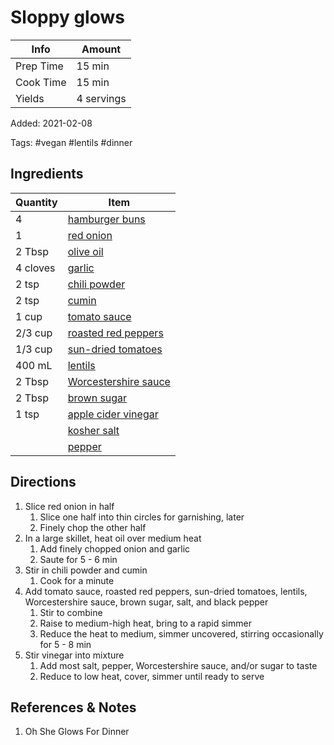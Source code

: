 # Sloppy glows

| Info      | Amount     |
| --------- | ---------- |
| Prep Time | 15 min     |
| Cook Time | 15 min     |
| Yields    | 4 servings |

Added: 2021-02-08

Tags: #vegan #lentils #dinner

## Ingredients

| Quantity | Item                                                               |
| -------- | ------------------------------------------------------------------ |
| 4        | [hamburger buns](../_ingredients/hamburger%20buns.md)              |
| 1        | [red onion](../_ingredients/onion.md)                              |
| 2 Tbsp   | [olive oil](../_ingredients/olive%20oil.md)                        |
| 4 cloves | [garlic](../_ingredients/garlic.md)                                |
| 2 tsp    | [chili powder](../_ingredients/chili%20powder.md)                  |
| 2 tsp    | [cumin](../_ingredients/cumin.md)                                  |
| 1 cup    | [tomato sauce](../_ingredients/tomato%20sauce.md)                  |
| 2/3 cup  | [roasted red peppers](../_ingredients/roasted%20red%20pepper.md)   |
| 1/3 cup  | [sun-dried tomatoes](../_ingredients/sun-dried%20tomatoes.md)      |
| 400 mL   | [lentils](../_ingredients/lentils.md)                              |
| 2 Tbsp   | [Worcestershire sauce](../_ingredients/worchestershire%20sauce.md) |
| 2 Tbsp   | [brown sugar](../_ingredients/brown%20sugar.md)                    |
| 1 tsp    | [apple cider vinegar](../_ingredients/apple%20cider%20vinegar.md)  |
|          | [kosher salt](../_ingredients/kosher%20salt.md)                    |
|          | [pepper](../_ingredients/pepper.md)                                |

## Directions

1. Slice red onion in half
   1. Slice one half into thin circles for garnishing, later
   2. Finely chop the other half
2. In a large skillet, heat oil over medium heat
   1. Add finely chopped onion and garlic
   2. Saute for 5 - 6 min
3. Stir in chili powder and cumin
   1. Cook for a minute
4. Add tomato sauce, roasted red peppers, sun-dried tomatoes, lentils, Worcestershire sauce, brown sugar, salt, and black pepper
   1. Stir to combine
   2. Raise to medium-high heat, bring to a rapid simmer
   3. Reduce the heat to medium, simmer uncovered, stirring occasionally for 5 - 8 min
5. Stir vinegar into mixture
   1. Add most salt, pepper, Worcestershire sauce, and/or sugar to taste
   2. Reduce to low heat, cover, simmer until ready to serve

## References & Notes

1. Oh She Glows For Dinner
